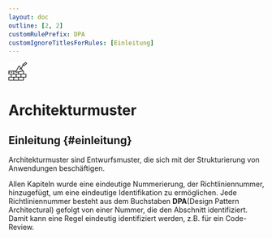 ```yaml
---
layout: doc
outline: [2, 2]
customRulePrefix: DPA
customIgnoreTitlesForRules: [Einleitung]
---
```

<img src="./image/brickwall_light_128.png" alt="Creational Pattern" width="36" height="36"><br>

# Architekturmuster

## Einleitung {#einleitung}

Architekturmuster sind Entwurfsmuster, die sich mit der Strukturierung von Anwendungen beschäftigen.

Allen Kapiteln wurde eine eindeutige Nummerierung, der Richtliniennummer, hinzugefügt, um eine eindeutige Identifikation zu ermöglichen.
Jede Richtliniennummer besteht aus dem Buchstaben **DPA**(Design Pattern Architectural) gefolgt von einer Nummer, die den Abschnitt identifiziert. Damit kann eine Regel eindeutig identifiziert werden, z.B. für ein Code-Review.
